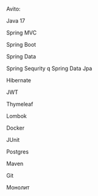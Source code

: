 Avito:

Java 17

Spring MVC

Spring Boot

Spring Data

Spring Sequrity
q
Spring Data Jpa

Hibernate

JWT

Thymeleaf

Lombok

Docker

JUnit

Postgres

Maven

Git

Монолит
